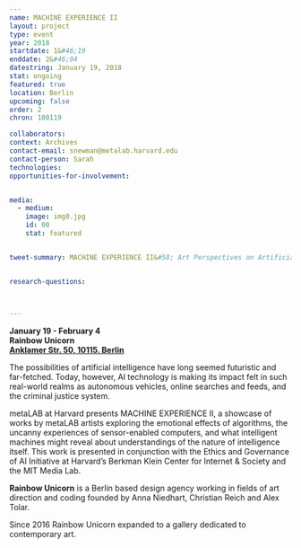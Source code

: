 ```yaml
---
name: MACHINE EXPERIENCE II
layout: project
type: event
year: 2018
startdate: 1&#46;19
enddate: 2&#46;04
datestring: January 19, 2018
stat: ongoing
featured: true
location: Berlin
upcoming: false
order: 2
chron: 180119

collaborators:
context: Archives
contact-email: snewman@metalab.harvard.edu
contact-person: Sarah
technologies: 
opportunities-for-involvement:


media:
  - medium:
    image: img0.jpg
    id: 00
    stat: featured


tweet-summary: MACHINE EXPERIENCE II&#58; Art Perspectives on Artificial Intelligence


research-questions:



---
```



**January 19 - February 4**<br />
**Rainbow Unicorn**<br />
**[Anklamer Str. 50, 10115. Berlin](https://maps.google.com/?q=Anklamer+Str.+5010115+Berlin&entry=gmail&source=g)**



The possibilities of artificial intelligence have long seemed futuristic and far-fetched. Today, however, AI technology is making its impact felt in such real-world realms as autonomous vehicles, online searches and feeds, and the criminal justice system.

metaLAB at Harvard presents MACHINE EXPERIENCE II, a showcase of works by metaLAB artists exploring the emotional effects of algorithms, the uncanny experiences of sensor-enabled computers, and what intelligent machines might reveal about understandings of the nature of intelligence itself. This work is presented in conjunction with the Ethics and Governance of AI Initiative at Harvard’s Berkman Klein Center for Internet & Society and the MIT Media Lab.



**Rainbow Unicorn** is a Berlin based design agency working in fields of art direction and coding founded by Anna Niedhart, Christian Reich and Alex Tolar.

Since 2016 Rainbow Unicorn expanded to a gallery dedicated to contemporary art.

